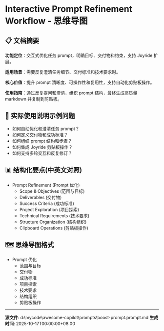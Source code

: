 # Interactive Prompt Refinement Workflow - 思维导图

## 📋 文档摘要

**功能定位**：交互式优化任务 prompt，明确目标、交付物和约束，支持 Joyride 扩展。

**适用场景**：需要反复澄清任务细节、交付标准和技术要求时。

**核心价值**：提升 prompt 清晰度、可操作性和复用性，支持自动化剪贴板操作。

**使用指南**：通过反复提问和澄清，组织 prompt 结构，最终生成高质量 markdown 并复制到剪贴板。

## 🎯 实际使用说明示例问题

- 如何自动优化和澄清任务 prompt？
- 如何定义交付物和成功标准？
- 如何组织 prompt 结构和步骤？
- 如何集成 Joyride 剪贴板操作？
- 如何支持多轮交互和反复修订？

## 📊 结构化要点(中英文对照)

- Prompt Refinement (Prompt 优化)
  - Scope & Objectives (范围与目标)
  - Deliverables (交付物)
  - Success Criteria (成功标准)
  - Project Exploration (项目探索)
  - Technical Requirements (技术要求)
  - Structure Organization (结构组织)
  - Clipboard Operations (剪贴板操作)

## 🗺️ 思维导图格式

- Prompt 优化
  - 范围与目标
  - 交付物
  - 成功标准
  - 项目探索
  - 技术要求
  - 结构组织
  - 剪贴板操作

---
**源文件**: d:\mycode\awesome-copilot\prompts\boost-prompt.prompt.md
**生成时间**: 2025-10-17T00:00:00+08:00
